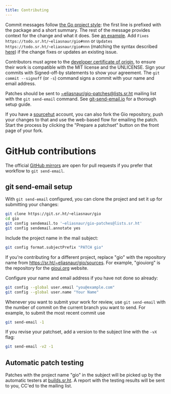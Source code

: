 ```yaml
---
title: Contributing
---
```


Commit messages follow [the Go project style](https://golang.org/doc/contribute.html#commit_messages):
the first line is prefixed with the package and a short summary. The rest of the message provides context
for the change and what it does. See
[an example](https://gioui.org/commit/abb9d291e954f3b80384046d7d4487e1ead6bd6a).
Add `Fixes https://todo.sr.ht/~eliasnaur/gio#nnn` or `Updates https://todo.sr.ht/~eliasnaur/gio#nnn` (matching
the syntax described [here](https://man.sr.ht/git.sr.ht/#referencing-tickets-in-git-commit-messages))
if the change fixes or updates an existing issue.

Contributors must agree to the [developer certificate of origin](https://developercertificate.org/),
to ensure their work is compatible with the MIT license and the UNLICENSE. Sign your commits with Signed-off-by
statements to show your agreement. The `git commit --signoff` (or `-s`) command signs a commit with
your name and email address.

Patches should be sent to
[~eliasnaur/gio-patches@lists.sr.ht](mailto:~eliasnaur/gio-patches@lists.sr.ht)
mailing list with the `git send-email` command. See
[git-send-email.io](https://git-send-email.io) for a thorough setup guide.

If you have a [sourcehut](https://sr.ht) account, you can also fork
the Gio repository, push your changes to that and use the web-based
flow for emailing the patch. Start the process by clicking the "Prepare a
patchset" button on the front page of your fork.

# GitHub contributions

The official [GitHub mirrors](https://github.com/gioui) are open for pull requests if you prefer that workflow
to `git send-email`.

## git send-email setup

With `git send-email` configured, you can clone the project and set it up for submitting your changes:

``` sh
git clone https://git.sr.ht/~eliasnaur/gio
cd gio
git config sendemail.to '~eliasnaur/gio-patches@lists.sr.ht'
git config sendemail.annotate yes
```

Include the project name in the mail subject:

``` sh
git config format.subjectPrefix "PATCH gio"
```

If you're contributing for a different project, replace "gio" with the
repository name from https://sr.ht/~eliasnaur/gio/sources. For
example, "giouiorg" is the repository for the
[gioui.org](https://gioui.org) website.

Configure your name and email address if you have not done so already:

``` sh
git config --global user.email "you@example.com"
git config --global user.name "Your Name"
```

Whenever you want to submit your work for review, use `git send-email` with the number of commit on the
current branch you want to send. For example, to submit the most recent commit use

``` sh
git send-email -1
```

If you revise your patchset, add a version to the subject line with the `-vX` flag:

``` sh
git send-email -v2 -1
```

## Automatic patch testing

Patches with the project name "gio" in the subject will be picked up by the automatic testers at
[builds.sr.ht](https://builds.sr.ht). A report with the testing results will be sent to you, CC'ed
to the mailing list.
